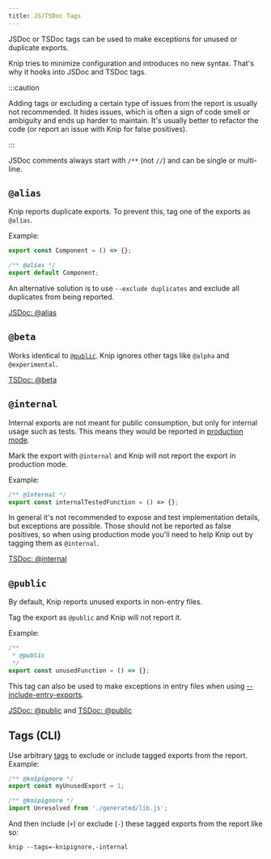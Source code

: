 ```yaml
---
title: JS/TSDoc Tags
---
```


JSDoc or TSDoc tags can be used to make exceptions for unused or duplicate
exports.

Knip tries to minimize configuration and introduces no new syntax. That's why it
hooks into JSDoc and TSDoc tags.

:::caution

Adding tags or excluding a certain type of issues from the report is usually not
recommended. It hides issues, which is often a sign of code smell or ambiguity
and ends up harder to maintain. It's usually better to refactor the code (or
report an issue with Knip for false positives).

:::

JSDoc comments always start with `/**` (not `//`) and can be single or
multi-line.

## `@alias`

Knip reports duplicate exports. To prevent this, tag one of the exports as
`@alias`.

Example:

```ts
export const Component = () => {};

/** @alias */
export default Component;
```

An alternative solution is to use `--exclude duplicates` and exclude all
duplicates from being reported.

[JSDoc: @alias][1]

## `@beta`

Works identical to [`@public`][2]. Knip ignores other tags like `@alpha` and
`@experimental`.

[TSDoc: @beta][3]

## `@internal`

Internal exports are not meant for public consumption, but only for internal
usage such as tests. This means they would be reported in [production mode][4].

Mark the export with `@internal` and Knip will not report the export in
production mode.

Example:

```ts
/** @internal */
export const internalTestedFunction = () => {};
```

In general it's not recommended to expose and test implementation details, but
exceptions are possible. Those should not be reported as false positives, so
when using production mode you'll need to help Knip out by tagging them as
`@internal`.

[TSDoc: @internal][5]

## `@public`

By default, Knip reports unused exports in non-entry files.

Tag the export as `@public` and Knip will not report it.

Example:

```ts
/**
 * @public
 */
export const unusedFunction = () => {};
```

This tag can also be used to make exceptions in entry files when using
[--include-entry-exports][6].

[JSDoc: @public][7] and [TSDoc: @public][8]

## Tags (CLI)

Use arbitrary [tags][9] to exclude or include tagged exports from the report.
Example:

```ts
/** @knipignore */
export const myUnusedExport = 1;

/** @knipignore */
import Unresolved from './generated/lib.js';
```

And then include (`+`) or exclude (`-`) these tagged exports from the report
like so:

```shell
knip --tags=-knipignore,-internal
```

[1]: https://jsdoc.app/tags-alias.html
[2]: #public
[3]: https://tsdoc.org/pages/tags/beta/
[4]: ../features/production-mode.md
[5]: https://tsdoc.org/pages/tags/internal/
[6]: ./cli.md#--include-entry-exports
[7]: https://jsdoc.app/tags-public.html
[8]: https://tsdoc.org/pages/tags/public/
[9]: ../reference/cli.md#--tags
